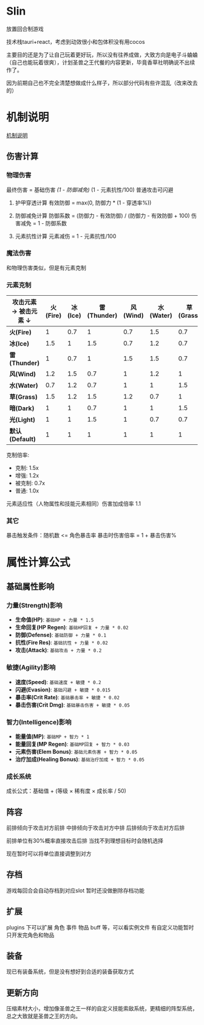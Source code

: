 
# Slin

放置回合制游戏

技术栈tauri+react，考虑到动效很小和包体积没有用cocos

主要目的还是为了让自己玩着更好玩，所以没有往养成做，大致方向是电子斗蛐蛐（自己也能玩着很爽），计划圣兽之王代餐的内容更新，毕竟香草社明确说不出续作了。

因为前期自己也不完全清楚想做成什么样子，所以部分代码有些许混乱（改来改去的）

# 机制说明

[机制说明](./Help.md)

## 伤害计算

### 物理伤害

最终伤害 = 基础伤害 *(1 - 防御减免)* (1 - 元素抗性/100)
普通攻击可闪避

1. 护甲穿透计算
有效防御 = max(0, 防御力 * (1 - 穿透率%))

1. 防御减免计算
防御系数 = (防御力 - 有效防御) / (防御力 - 有效防御 + 100)
伤害减免 = 1 - 防御系数

1. 元素抗性计算
元素减伤 = 1 - 元素抗性/100

### 魔法伤害

和物理伤害类似，但是有元素克制

### 元素克制

| 攻击元素 →  被击元素 ↓ | 火(Fire) | 冰(Ice) | 雷(Thunder) | 风(Wind) | 水(Water) | 草(Grass) | 暗(Dark) | 光(Light) | 默认(Default) |
|--------------------------|---------|---------|-------------|----------|-----------|-----------|----------|-----------|---------------|
| **火(Fire)**             | 1       | 0.7     | 1           | 0.7      | 1.5       | 0.7       | 1        | 1         | 1             |
| **冰(Ice)**              | 1.5     | 1       | 1.5         | 0.7      | 1.2       | 0.7       | 1        | 1         | 1             |
| **雷(Thunder)**          | 1       | 0.7     | 1           | 1.5      | 1.5       | 0.7       | 1.2      | 0.7       | 1             |
| **风(Wind)**             | 1.2     | 1.5     | 0.7         | 1        | 1.2       | 1         | 1        | 1         | 1             |
| **水(Water)**            | 0.7     | 1.2     | 0.7         | 1        | 1         | 1.5       | 1        | 1.2       | 1             |
| **草(Grass)**            | 1.5     | 1.2     | 1.5         | 1.2      | 0.7       | 1         | 0.7      | 1.2       | 1             |
| **暗(Dark)**             | 1       | 1       | 0.7         | 1        | 1         | 1.5       | 1        | 1.5       | 1             |
| **光(Light)**            | 1       | 1       | 1.5         | 1        | 0.7       | 0.7       | 1.5      | 1         | 1             |
| **默认(Default)**        | 1       | 1       | 1           | 1        | 1         | 1         | 1        | 1         | 1             |

克制倍率:

- 克制: 1.5x
- 增强: 1.2x
- 被克制: 0.7x
- 普通: 1.0x

元素适应性（人物属性和技能元素相同）伤害加成倍率 1.1

### 其它

暴击触发条件：随机数 <= 角色暴击率
暴击时伤害倍率 = 1 + 暴击伤害%

# 属性计算公式

## 基础属性影响

### 力量(Strength)影响

- **生命值(HP)**: `基础HP + 力量 * 1.5`
- **生命回复(HP Regen)**: `基础HP回复 + 力量 * 0.02`
- **防御(Defense)**: `基础防御 + 力量 * 0.1`
- **抗性(Fire Res)**: `基础抗性 + 力量 * 0.02`
- **攻击(Attack)**: `基础攻击 + 力量 * 0.2`

### 敏捷(Agility)影响

- **速度(Speed)**: `基础速度 + 敏捷 * 0.2`
- **闪避(Evasion)**: `基础闪避 + 敏捷 * 0.015`
- **暴击率(Crit Rate)**: `基础暴击率 + 敏捷 * 0.02`
- **暴击伤害(Crit Dmg)**: `基础暴击伤害 + 敏捷 * 0.05`

### 智力(Intelligence)影响

- **能量值(MP)**: `基础MP + 智力 * 1`
- **能量回复(MP Regen)**: `基础MP回复 + 智力 * 0.03`
- **元素伤害(Elem Bonus)**: `基础元素伤害 + 智力 * 0.05`
- **治疗加成(Healing Bonus)**: `基础治疗加成 + 智力 * 0.05`

### 成长系统

成长公式：基础值 + (等级 × 稀有度 × 成长率 / 50)

## 阵容

前排倾向于攻击对方前排
中排倾向于攻击对方中排
后排倾向于攻击对方后排

前排单位有30%概率直接攻击后排
当找不到理想目标时会随机选择

现在暂时可以将单位直接调整到对方

## 存档

游戏每回合会自动存档到对应slot
暂时还没做删除存档功能

## 扩展

plugins 下可以扩展 角色  事件 物品 buff 等，可以看实例文件
有自定义功能暂时只开发完角色和物品

## 装备

现已有装备系统，但是没有想好到合适的装备获取方式

## 更新方向

压缩素材大小，增加像圣兽之王一样的自定义技能索敌系统，更精细的阵型系统，总之大致就是圣兽之王的方向。

